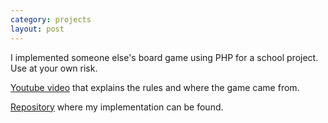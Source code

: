 ```yaml
---
category: projects
layout: post
---
```


I implemented someone else's board game using PHP for a school project. Use at your own risk.

[Youtube video](https://www.youtube.com/watch?v=aOYbR-Q_4Hs) that explains the rules and where the game came from.

[Repository](https://github.com/thomasm1248/tank-turn-tactics) where my implementation can be found.
